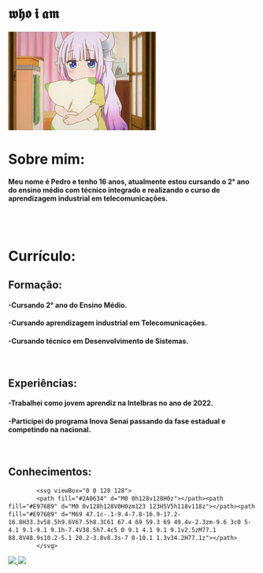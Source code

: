 #  𝖜𝖍𝖔 𝖎 𝖆𝖒

<img src="Imagens/lolizin(3).png"> 
<br>

# Sobre mim:

#### Meu nome é Pedro e tenho 16 anos, atualmente estou cursando o 2° ano do ensino médio com técnico integrado e realizando o curso de aprendizagem industrial em telecomunicações. 

<br>
<br>

# Currículo:

## Formação:
#### -Cursando 2° ano do Ensino Médio.
#### -Cursando aprendizagem industrial em Telecomunicações.
#### -Cursando técnico em Desenvolvimento de Sistemas.
<br>

## Experiências:
#### -Trabalhei como jovem aprendiz na Intelbras no ano de 2022.
#### -Participei do programa Inova Senai passando da fase estadual e competindo na nacional.
<br>

## Conhecimentos:
            <svg viewBox="0 0 128 128">
            <path fill="#2A0634" d="M0 0h128v128H0z"></path><path fill="#E976B9" d="M0 0v128h128V0H0zm123 123H5V5h118v118z"></path><path fill="#E976B9" d="M69 47.1c-.1-9.4-7.8-16.9-17.2-16.8H33.3v58.5h9.6V67.5h8.3C61 67.4 69 59.3 69 49.4v-2.3zm-9.6 3c0 5-4.1 9.1-9.1 9.1h-7.4V38.5h7.4c5 0 9.1 4.1 9.1 9.1v2.5zM77.1 88.8V48.9s10.2-5.1 20.2-3.8v8.3s-7 0-10.1 1.3v34.2H77.1z"></path>
            </svg>    
<div>
<a href="https://github.com/nonameeee6666">
<img height="160em" src="https://github-readme-stats.vercel.app/api/top-langs/?username=nonameeee6666&layout=compact&langs_count=7&theme=dracula"/>
<img height="160em" src="https://github-readme-stats.vercel.app/api?username=nonameeee6666&show_icons=true&theme=dracula&include_all_commits=true&count_private=true"/>
</div>
